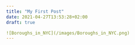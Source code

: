 ```yaml
---
title: "My First Post"
date: 2021-04-27T13:53:28+02:00
draft: true

![Boroughs_in_NYC](/images/Boroughs_in_NYC.png)
---
```


